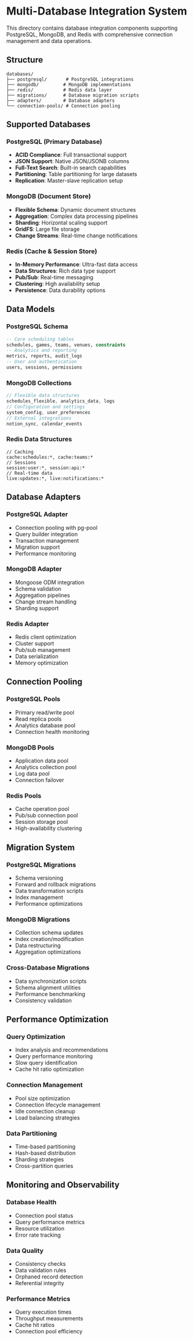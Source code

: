 # Multi-Database Integration System

This directory contains database integration components supporting PostgreSQL, MongoDB, and Redis with comprehensive connection management and data operations.

## Structure

```
databases/
├── postgresql/       # PostgreSQL integrations
├── mongodb/         # MongoDB implementations
├── redis/           # Redis data layer
├── migrations/      # Database migration scripts
├── adapters/        # Database adapters
└── connection-pools/ # Connection pooling
```

## Supported Databases

### PostgreSQL (Primary Database)
- **ACID Compliance**: Full transactional support
- **JSON Support**: Native JSON/JSONB columns
- **Full-Text Search**: Built-in search capabilities
- **Partitioning**: Table partitioning for large datasets
- **Replication**: Master-slave replication setup

### MongoDB (Document Store)
- **Flexible Schema**: Dynamic document structures
- **Aggregation**: Complex data processing pipelines
- **Sharding**: Horizontal scaling support
- **GridFS**: Large file storage
- **Change Streams**: Real-time change notifications

### Redis (Cache & Session Store)
- **In-Memory Performance**: Ultra-fast data access
- **Data Structures**: Rich data type support
- **Pub/Sub**: Real-time messaging
- **Clustering**: High availability setup
- **Persistence**: Data durability options

## Data Models

### PostgreSQL Schema
```sql
-- Core scheduling tables
schedules, games, teams, venues, constraints
-- Analytics and reporting
metrics, reports, audit_logs
-- User and authentication
users, sessions, permissions
```

### MongoDB Collections
```javascript
// Flexible data structures
schedules_flexible, analytics_data, logs
// Configuration and settings
system_config, user_preferences
// External integrations
notion_sync, calendar_events
```

### Redis Data Structures
```
// Caching
cache:schedules:*, cache:teams:*
// Sessions
session:user:*, session:api:*
// Real-time data
live:updates:*, live:notifications:*
```

## Database Adapters

### PostgreSQL Adapter
- Connection pooling with pg-pool
- Query builder integration
- Transaction management
- Migration support
- Performance monitoring

### MongoDB Adapter
- Mongoose ODM integration
- Schema validation
- Aggregation pipelines
- Change stream handling
- Sharding support

### Redis Adapter
- Redis client optimization
- Cluster support
- Pub/sub management
- Data serialization
- Memory optimization

## Connection Pooling

### PostgreSQL Pools
- Primary read/write pool
- Read replica pools
- Analytics database pool
- Connection health monitoring

### MongoDB Pools
- Application data pool
- Analytics collection pool
- Log data pool
- Connection failover

### Redis Pools
- Cache operation pool
- Pub/sub connection pool
- Session storage pool
- High-availability clustering

## Migration System

### PostgreSQL Migrations
- Schema versioning
- Forward and rollback migrations
- Data transformation scripts
- Index management
- Performance optimizations

### MongoDB Migrations
- Collection schema updates
- Index creation/modification
- Data restructuring
- Aggregation optimizations

### Cross-Database Migrations
- Data synchronization scripts
- Schema alignment utilities
- Performance benchmarking
- Consistency validation

## Performance Optimization

### Query Optimization
- Index analysis and recommendations
- Query performance monitoring
- Slow query identification
- Cache hit ratio optimization

### Connection Management
- Pool size optimization
- Connection lifecycle management
- Idle connection cleanup
- Load balancing strategies

### Data Partitioning
- Time-based partitioning
- Hash-based distribution
- Sharding strategies
- Cross-partition queries

## Monitoring and Observability

### Database Health
- Connection pool status
- Query performance metrics
- Resource utilization
- Error rate tracking

### Data Quality
- Consistency checks
- Data validation rules
- Orphaned record detection
- Referential integrity

### Performance Metrics
- Query execution times
- Throughput measurements
- Cache hit ratios
- Connection pool efficiency